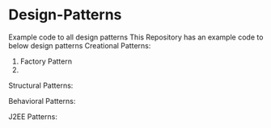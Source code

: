 # Design-Patterns
Example code to all design patterns
This Repository has an example code to below design patterns
Creational Patterns:
1. Factory Pattern
2.

Structural Patterns:

Behavioral Patterns: 

J2EE Patterns:
